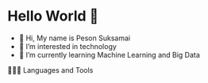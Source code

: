 # Hello World 👋
- 👋 Hi, My name is Peson Suksamai
- 👀 I’m interested in technology
- 🌱 I’m currently learning Machine Learning and Big Data

👨🏻‍💻 Languages and Tools
             
